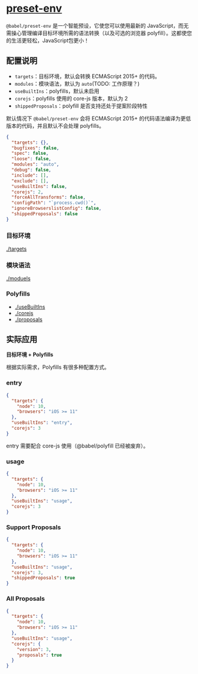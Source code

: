 [preset-env](https://babeljs.io/docs/en/babel-preset-env)
========

`@babel/preset-env` 是一个智能预设，它使您可以使用最新的 JavaScript，而无需操心管理编译目标环境所需的语法转换（以及可选的浏览器 polyfill）。这都使您的生活更轻松，JavaScript包更小！

## 配置说明

- `targets`：目标环境，默认会转换 ECMAScript 2015+ 的代码。
- `modules`：模块语法，默认为 `auto`(TODO: 工作原理？)
- `useBuiltIns`：polyfills，默认未启用
- `corejs`：polyfills 使用的 core-js 版本，默认为 2
- `shippedProposals`：polyfill 是否支持还处于提案阶段特性

默认情况下 `@babel/preset-env` 会将 ECMAScript 2015+ 的代码语法编译为更低版本的代码，并且默认不会处理 polyfills。

```json
{
  "targets": {},
  "bugfixes": false,
  "spec": false,
  "loose": false,
  "modules": "auto",
  "debug": false,
  "include": [],
  "exclude": [],
  "useBuiltIns": false,
  "corejs": 2,
  "forceAllTransforms": false,
  "configPath": "`process.cwd()`",
  "ignoreBrowserslistConfig": false,
  "shippedProposals": false
}
```

### 目标环境

[./targets](./targets)

### 模块语法

[./moduels](./moduels)

### Polyfills

- [./useBuiltIns](./useBuiltIns)
- [./corejs](./corejs)
- [./proposals](./proposals)

## 实际应用

**目标环境 + Polyfills**

根据实际需求，Polyfills 有很多种配置方式。

### entry

```json
{
  "targets": {
    "node": 10,
    "browsers": "iOS >= 11"
  },
  "useBuiltIns": "entry",
  "corejs": 3
}
```

entry 需要配合 core-js 使用（@babel/polyfill 已经被废弃）。

### usage

```json
{
  "targets": {
    "node": 10,
    "browsers": "iOS >= 11"
  },
  "useBuiltIns": "usage",
  "corejs": 3
}
```

### Support Proposals

```json
{
  "targets": {
    "node": 10,
    "browsers": "iOS >= 11"
  },
  "useBuiltIns": "usage",
  "corejs": 3,
  "shippedProposals": true
}
```

### All Proposals

```json
{
  "targets": {
    "node": 10,
    "browsers": "iOS >= 11"
  },
  "useBuiltIns": "usage",
  "corejs": {
    "version": 3,
    "proposals": true
  }
}
```
